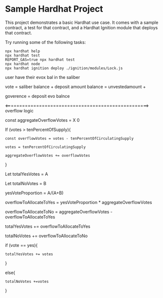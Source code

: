 # Sample Hardhat Project

This project demonstrates a basic Hardhat use case. It comes with a sample contract, a test for that contract, and a Hardhat Ignition module that deploys that contract.

Try running some of the following tasks:

```shell
npx hardhat help
npx hardhat test
REPORT_GAS=true npx hardhat test
npx hardhat node
npx hardhat ignition deploy ./ignition/modules/Lock.js
```


user have their evox bal in the saliber 


vote = saliber balance + deposit amount balance 
     =  unvestedamount + 

goverence = deposit evo balnce 


<===================================================>
overflow logic 

const aggregateOverflowVotes = X 0 

If (votes > tenPercentOfSupply){

    const overflowVotes = votes - tenPercentOfCirculatingSupply

    votes = tenPercentOfCirculatingSupply

    aggregateOverflowVotes += overflowVotes

}

Let totalYesVotes = A

Let totalNoVotes = B


yesVoteProportion = A/(A+B)

overflowToAllocateToYes = yesVoteProportion * aggregateOverflowVotes

overflowToAllocateToNo = aggregateOverflowVotes - overflowToAllocateToYes

 

totalYesVotes += overflowToAllocateToYes

totalNoVotes += overflowToAllocateToNo






if (vote == yes){

    totalYesVotes += votes
}

else{

    totalNoVotes +=votes

}




